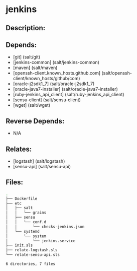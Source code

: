 # jenkins

## Description:



## Depends:

  -  [git] (salt/git)
  -  [jenkins-common] (salt/jenkins-common)
  -  [maven] (salt/maven)
  -  [openssh-client.known\_hosts.github.com] (salt/openssh-client/known_hosts/github/com)
  -  [oracle-j2sdk1\_7] (salt/oracle-j2sdk1_7)
  -  [oracle-java7-installer] (salt/oracle-java7-installer)
  -  [ruby-jenkins\_api\_client] (salt/ruby-jenkins_api_client)
  -  [sensu-client] (salt/sensu-client)
  -  [wget] (salt/wget)

## Reverse Depends:

  -  N/A

## Relates:

  -  [logstash] (salt/logstash)
  -  [sensu-api] (salt/sensu-api)

## Files:

```bash
.
├── Dockerfile
├── etc
│   ├── salt
│   │   └── grains
│   ├── sensu
│   │   └── conf.d
│   │       └── checks-jenkins.json
│   └── systemd
│       └── system
│           └── jenkins.service
├── init.sls
├── relate-logstash.sls
└── relate-sensu-api.sls

6 directories, 7 files
```
